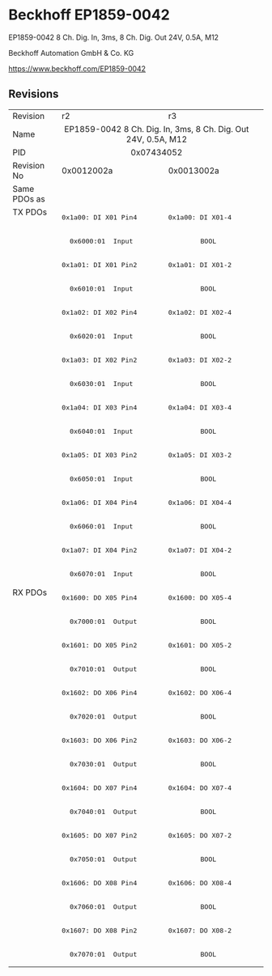 # Beckhoff EP1859-0042

EP1859-0042 8 Ch. Dig. In, 3ms, 8 Ch. Dig. Out 24V, 0.5A, M12	

Beckhoff Automation GmbH & Co. KG

https://www.beckhoff.com/EP1859-0042

## Revisions
<table>
<tr >
<td>Revision</td>
<td><div class="foo">r2</div></td>
<td><div class="foo">r3</div></td>
</tr>
<tr >
<td>Name</td>
<td colspan=2 align="center"><div class="foo">EP1859-0042 8 Ch. Dig. In, 3ms, 8 Ch. Dig. Out 24V, 0.5A, M12	</div></td>
</tr>
<tr >
<td>PID</td>
<td colspan=2 align="center"><div class="foo">0x07434052</div></td>
</tr>
<tr >
<td>Revision No</td>
<td>0x0012002a</td>
<td>0x0013002a</td>
</tr>
<tr >
<td>Same PDOs as</td>
<td colspan=2 align="center"></td>
</tr>
<tr class="txpdo pdosection">
<td rowspan=16 valign=top>TX PDOs</td>
<td><pre>0x1a00: DI X01 Pin4</pre></td>
<td><pre>0x1a00: DI X01-4</pre></td>
<td></td>
</tr>
<tr class="txpdo">
<td colspan=2 align="left"><pre>  0x6000:01  Input                 BOOL</pre></td>
</tr>
<tr class="txpdo pdosection">
<td><pre>0x1a01: DI X01 Pin2</pre></td>
<td><pre>0x1a01: DI X01-2</pre></td>
</tr>
<tr class="txpdo">
<td colspan=2 align="left"><pre>  0x6010:01  Input                 BOOL</pre></td>
</tr>
<tr class="txpdo pdosection">
<td><pre>0x1a02: DI X02 Pin4</pre></td>
<td><pre>0x1a02: DI X02-4</pre></td>
</tr>
<tr class="txpdo">
<td colspan=2 align="left"><pre>  0x6020:01  Input                 BOOL</pre></td>
</tr>
<tr class="txpdo pdosection">
<td><pre>0x1a03: DI X02 Pin2</pre></td>
<td><pre>0x1a03: DI X02-2</pre></td>
</tr>
<tr class="txpdo">
<td colspan=2 align="left"><pre>  0x6030:01  Input                 BOOL</pre></td>
</tr>
<tr class="txpdo pdosection">
<td><pre>0x1a04: DI X03 Pin4</pre></td>
<td><pre>0x1a04: DI X03-4</pre></td>
</tr>
<tr class="txpdo">
<td colspan=2 align="left"><pre>  0x6040:01  Input                 BOOL</pre></td>
</tr>
<tr class="txpdo pdosection">
<td><pre>0x1a05: DI X03 Pin2</pre></td>
<td><pre>0x1a05: DI X03-2</pre></td>
</tr>
<tr class="txpdo">
<td colspan=2 align="left"><pre>  0x6050:01  Input                 BOOL</pre></td>
</tr>
<tr class="txpdo pdosection">
<td><pre>0x1a06: DI X04 Pin4</pre></td>
<td><pre>0x1a06: DI X04-4</pre></td>
</tr>
<tr class="txpdo">
<td colspan=2 align="left"><pre>  0x6060:01  Input                 BOOL</pre></td>
</tr>
<tr class="txpdo pdosection">
<td><pre>0x1a07: DI X04 Pin2</pre></td>
<td><pre>0x1a07: DI X04-2</pre></td>
</tr>
<tr class="txpdo">
<td colspan=2 align="left"><pre>  0x6070:01  Input                 BOOL</pre></td>
</tr>
<tr class="rxpdo pdosection">
<td rowspan=16 valign=top>RX PDOs</td>
<td><pre>0x1600: DO X05 Pin4</pre></td>
<td><pre>0x1600: DO X05-4</pre></td>
<td></td>
</tr>
<tr class="rxpdo">
<td colspan=2 align="left"><pre>  0x7000:01  Output                BOOL</pre></td>
</tr>
<tr class="rxpdo pdosection">
<td><pre>0x1601: DO X05 Pin2</pre></td>
<td><pre>0x1601: DO X05-2</pre></td>
</tr>
<tr class="rxpdo">
<td colspan=2 align="left"><pre>  0x7010:01  Output                BOOL</pre></td>
</tr>
<tr class="rxpdo pdosection">
<td><pre>0x1602: DO X06 Pin4</pre></td>
<td><pre>0x1602: DO X06-4</pre></td>
</tr>
<tr class="rxpdo">
<td colspan=2 align="left"><pre>  0x7020:01  Output                BOOL</pre></td>
</tr>
<tr class="rxpdo pdosection">
<td><pre>0x1603: DO X06 Pin2</pre></td>
<td><pre>0x1603: DO X06-2</pre></td>
</tr>
<tr class="rxpdo">
<td colspan=2 align="left"><pre>  0x7030:01  Output                BOOL</pre></td>
</tr>
<tr class="rxpdo pdosection">
<td><pre>0x1604: DO X07 Pin4</pre></td>
<td><pre>0x1604: DO X07-4</pre></td>
</tr>
<tr class="rxpdo">
<td colspan=2 align="left"><pre>  0x7040:01  Output                BOOL</pre></td>
</tr>
<tr class="rxpdo pdosection">
<td><pre>0x1605: DO X07 Pin2</pre></td>
<td><pre>0x1605: DO X07-2</pre></td>
</tr>
<tr class="rxpdo">
<td colspan=2 align="left"><pre>  0x7050:01  Output                BOOL</pre></td>
</tr>
<tr class="rxpdo pdosection">
<td><pre>0x1606: DO X08 Pin4</pre></td>
<td><pre>0x1606: DO X08-4</pre></td>
</tr>
<tr class="rxpdo">
<td colspan=2 align="left"><pre>  0x7060:01  Output                BOOL</pre></td>
</tr>
<tr class="rxpdo pdosection">
<td><pre>0x1607: DO X08 Pin2</pre></td>
<td><pre>0x1607: DO X08-2</pre></td>
</tr>
<tr class="rxpdo">
<td colspan=2 align="left"><pre>  0x7070:01  Output                BOOL</pre></td>
</tr>
</table>
